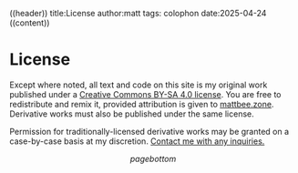 ((header))
title:License
author:matt
tags: colophon
date:2025-04-24
((content))
# License

Except where noted, all text and code on this site is my original work published under a [Creative Commons BY-SA 4.0 license](https://creativecommons.org/licenses/by-sa/4.0/). You are free to redistribute and remix it, provided attribution is given to [mattbee.zone](https://mattbee.zone). Derivative works must also be published under the same license.

Permission for traditionally-licensed derivative works may be granted on a case-by-case basis at my discretion. <a href="https://mattbee.zone/contact?subject=License Inquiry">Contact me with any inquiries.</a>

$$pagebottom$$